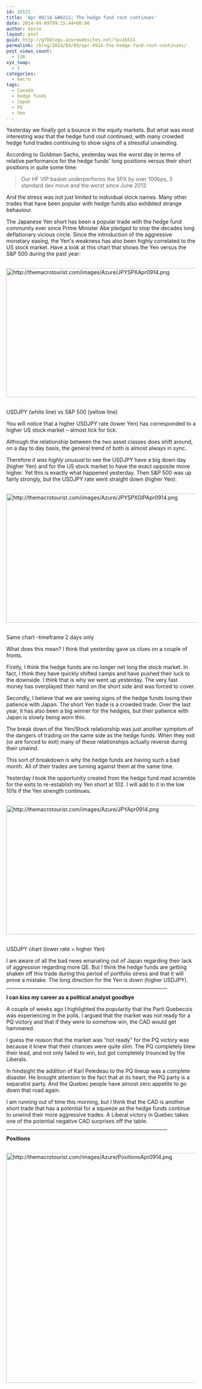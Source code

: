```yaml
---
id: 16531
title: 'Apr 09/14 &#8211; The hedge fund rout continues'
date: 2014-04-09T09:15:44+00:00
author: kevin
layout: post
guid: http://gfbblogs.azurewebsites.net/?p=16531
permalink: /blog/2014/04/09/apr-0914-the-hedge-fund-rout-continues/
post_views_count:
  - 136
xyz_twap:
  - 1
categories:
  - macro
tags:
  - Canada
  - hedge funds
  - Japan
  - PQ
  - Yen
---
```

Yesterday we finally got a bounce in the equity markets. But what was most interesting was that the hedge fund rout continued, with many crowded hedge fund trades continuing to show signs of a stressful unwinding.

According to Goldman Sachs, yesterday was the worst day in terms of relative performance for the hedge funds' long positions versus their short positions in quite some time:

> Our HF VIP basket underperforms the SPX by over 100bps, 3 standard dev move and the worst since June 2012.

And the stress was not just limited to individual stock names. Many other trades that have been popular with hedge funds also exhibited strange behaviour.

The Japanese Yen short has been a popular trade with the hedge fund community ever since Prime Minister Abe pledged to stop the decades long deflationary vicious circle. Since the introduction of the aggressive monetary easing, the Yen's weakness has also been highly correlated to the US stock market. Have a look at this chart that shows the Yen versus the S&P 500 during the past year:


  <img src="http://themacrotourist.com/images/Azure/JPYSPXApr0914.png" style="margin:30px auto;display:block;" alt="http://themacrotourist.com/images/Azure/JPYSPXApr0914.png" width="600" height="342" />USDJPY (white line) vs S&P 500 (yellow line)</a>
</div>

You will notice that a higher USDJPY rate (lower Yen) has corresponded to a higher US stock market &#8211; almost tick for tick.

Although the relationship between the two asset classes does shift around, on a day to day basis, the general trend of both is almost always in sync.

Therefore _it was highly unusual_ to see the USDJPY have a big down day (higher Yen) and for the US stock market to have the exact opposite move higher. Yet this is exactly what happened yesterday. Then S&P 500 was up fairly strongly, but the USDJPY rate went straight down (higher Yen):


  <img src="http://themacrotourist.com/images/Azure/JPYSPXGIPApr0914.png" style="margin:30px auto;display:block;" alt="http://themacrotourist.com/images/Azure/JPYSPXGIPApr0914.png" width="600" height="342" />Same chart -timeframe 2 days only</a>
</div>

What does this mean? I think that yesterday gave us clues on a couple of fronts.

Firstly, I think the hedge funds are no longer net long the stock market. In fact, I think they have quickly shifted camps and have pushed their luck to the downside. I think that is why we went up yesterday. The very fast money has overplayed their hand on the short side and was forced to cover.

Secondly, I believe that we are seeing signs of the hedge funds losing their patience with Japan. The short Yen trade is a crowded trade. Over the last year, it has also been a big winner for the hedgies, but their patience with Japan is slowly being worn thin.

The break down of the Yen/Stock relationship was just another symptom of the dangers of trading on the same side as the hedge funds. When they exit (or are forced to exit) many of these relationships actually reverse during their unwind.

This sort of breakdown is why the hedge funds are having such a bad month. All of their trades are turning against them at the same time.

Yesterday I took the opportunity created from the hedge fund mad scramble for the exits to re-establish my Yen short at 102. I will add to it in the low 101s if the Yen strength continues.


  <img src="http://themacrotourist.com/images/Azure/JPYApr0914.png" style="margin:30px auto;display:block;" alt="http://themacrotourist.com/images/Azure/JPYApr0914.png" width="600" height="342" />USDJPY chart (lower rate = higher Yen)</a>
</div>

I am aware of all the bad news emanating out of Japan regarding their lack of aggression regarding more QE. But I think the hedge funds are getting shaken off this trade during this period of portfolio stress and that it will prove a mistake. The long direction for the Yen is down (higher USDJPY).

<hr size="2" width="85%" />

**I can kiss my career as a political analyst goodbye**

A couple of weeks ago I highlighted the popularity that the Parti Quebecois was experiencing in the polls. I argued that the market was not ready for a PQ victory and that if they were to somehow win, the CAD would get hammered.

I guess the reason that the market was “not ready” for the PQ victory was because it knew that their chances were quite slim. The PQ completely blew their lead, and not only failed to win, but got completely trounced by the Liberals.

In hindsight the addition of Karl Peledeau to the PQ lineup was a complete disaster. He brought attention to the fact that at its heart, the PQ party is a separatist party. And the Quebec people have almost zero appetite to go down that road again.

I am running out of time this morning, but I think that the CAD is another short trade that has a potential for a squeeze as the hedge funds continue to unwind their more aggressive trades. A Liberal victory in Quebec takes one of the potential negative CAD surprises off the table.

<hr size="2" width="85%" />

**Positions**


  <img src="http://themacrotourist.com/images/Azure/PositionsApr0914.png" style="margin:30px auto;display:block;" alt="http://themacrotourist.com/images/Azure/PositionsApr0914.png" width="600" height="609">